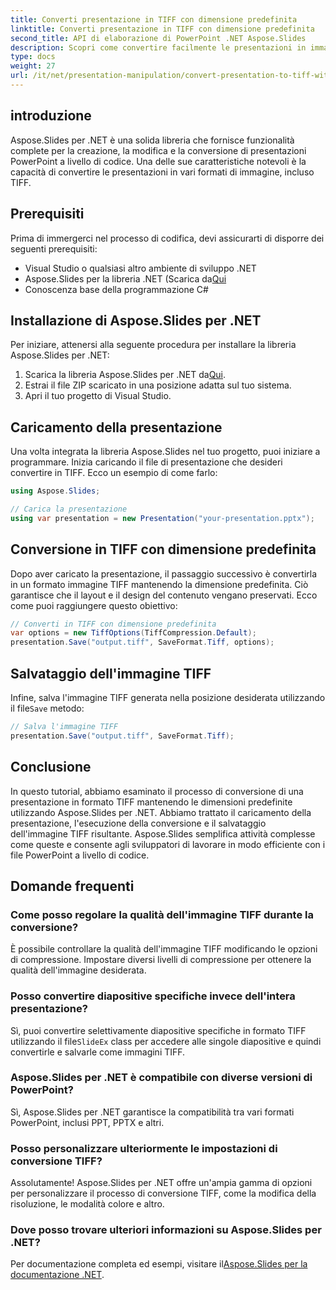 ```yaml
---
title: Converti presentazione in TIFF con dimensione predefinita
linktitle: Converti presentazione in TIFF con dimensione predefinita
second_title: API di elaborazione di PowerPoint .NET Aspose.Slides
description: Scopri come convertire facilmente le presentazioni in immagini TIFF con le dimensioni predefinite utilizzando Aspose.Slides per .NET.
type: docs
weight: 27
url: /it/net/presentation-manipulation/convert-presentation-to-tiff-with-default-size/
---
```


## introduzione

Aspose.Slides per .NET è una solida libreria che fornisce funzionalità complete per la creazione, la modifica e la conversione di presentazioni PowerPoint a livello di codice. Una delle sue caratteristiche notevoli è la capacità di convertire le presentazioni in vari formati di immagine, incluso TIFF.

## Prerequisiti

Prima di immergerci nel processo di codifica, devi assicurarti di disporre dei seguenti prerequisiti:

- Visual Studio o qualsiasi altro ambiente di sviluppo .NET
-  Aspose.Slides per la libreria .NET (Scarica da[Qui](https://downloads.aspose.com/slides/net)
- Conoscenza base della programmazione C#

## Installazione di Aspose.Slides per .NET

Per iniziare, attenersi alla seguente procedura per installare la libreria Aspose.Slides per .NET:

1.  Scarica la libreria Aspose.Slides per .NET da[Qui](https://downloads.aspose.com/slides/net).
2. Estrai il file ZIP scaricato in una posizione adatta sul tuo sistema.
3. Apri il tuo progetto di Visual Studio.

## Caricamento della presentazione

Una volta integrata la libreria Aspose.Slides nel tuo progetto, puoi iniziare a programmare. Inizia caricando il file di presentazione che desideri convertire in TIFF. Ecco un esempio di come farlo:

```csharp
using Aspose.Slides;

// Carica la presentazione
using var presentation = new Presentation("your-presentation.pptx");
```

## Conversione in TIFF con dimensione predefinita

Dopo aver caricato la presentazione, il passaggio successivo è convertirla in un formato immagine TIFF mantenendo la dimensione predefinita. Ciò garantisce che il layout e il design del contenuto vengano preservati. Ecco come puoi raggiungere questo obiettivo:

```csharp
// Converti in TIFF con dimensione predefinita
var options = new TiffOptions(TiffCompression.Default);
presentation.Save("output.tiff", SaveFormat.Tiff, options);
```

## Salvataggio dell'immagine TIFF

 Infine, salva l'immagine TIFF generata nella posizione desiderata utilizzando il file`Save` metodo:

```csharp
// Salva l'immagine TIFF
presentation.Save("output.tiff", SaveFormat.Tiff);
```

## Conclusione

In questo tutorial, abbiamo esaminato il processo di conversione di una presentazione in formato TIFF mantenendo le dimensioni predefinite utilizzando Aspose.Slides per .NET. Abbiamo trattato il caricamento della presentazione, l'esecuzione della conversione e il salvataggio dell'immagine TIFF risultante. Aspose.Slides semplifica attività complesse come queste e consente agli sviluppatori di lavorare in modo efficiente con i file PowerPoint a livello di codice.

## Domande frequenti

### Come posso regolare la qualità dell'immagine TIFF durante la conversione?

È possibile controllare la qualità dell'immagine TIFF modificando le opzioni di compressione. Impostare diversi livelli di compressione per ottenere la qualità dell'immagine desiderata.

### Posso convertire diapositive specifiche invece dell'intera presentazione?

 Sì, puoi convertire selettivamente diapositive specifiche in formato TIFF utilizzando il file`SlideEx` class per accedere alle singole diapositive e quindi convertirle e salvarle come immagini TIFF.

### Aspose.Slides per .NET è compatibile con diverse versioni di PowerPoint?

Sì, Aspose.Slides per .NET garantisce la compatibilità tra vari formati PowerPoint, inclusi PPT, PPTX e altri.

### Posso personalizzare ulteriormente le impostazioni di conversione TIFF?

Assolutamente! Aspose.Slides per .NET offre un'ampia gamma di opzioni per personalizzare il processo di conversione TIFF, come la modifica della risoluzione, le modalità colore e altro.

### Dove posso trovare ulteriori informazioni su Aspose.Slides per .NET?

 Per documentazione completa ed esempi, visitare il[Aspose.Slides per la documentazione .NET](https://reference.aspose.com/slides/net).